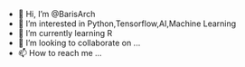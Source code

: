 - 👋 Hi, I’m @BarisArch
- 👀 I’m interested in Python,Tensorflow,AI,Machine Learning
- 🌱 I’m currently learning R
- 💞️ I’m looking to collaborate on ...
- 📫 How to reach me ...

<!---
BarisArch/BarisArch is a ✨ special ✨ repository because its `README.md` (this file) appears on your GitHub profile.
You can click the Preview link to take a look at your changes.
--->
